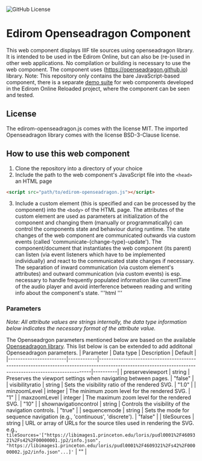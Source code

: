 ![GitHub License](https://github.com/Edirom/edirom-openseadragon)

# Edirom Openseadragon Component

This web component displays IIIF tile sources using openseadragon library. It is intended to be used in tbe Edirom Online, but can also be (re-)used in other web applications. No compilation or building is necessary to use the web component. 
The component uses (https://openseadragon.github.io) library. 
Note: This repository only contains the bare JavaScript-based component, there is a separate [demo suite](https://github.com/Edirom/edirom-web-components-demonstrator) for web components developed in the Edirom Online Reloaded project, where the component can be seen and tested.


## License

The edirom-openseadragon.js comes with the license MIT. 
The imported Openseadragon library comes with the license BSD-3-Clause license.


## How to use this web component

1. Clone the repository into a directory of your choice
2. Include the path to the web component's JavaScript file into the `<head>` an HTML page
```html
<script src="path/to/edirom-openseadragon.js"></script>
```
3. Include a custom element (this is specified and can be processed by the component) into the `<body>` of the HTML page. The attributes of the custom element are used as parameters at initialization of the component and changing them (manually or programmatically) can control the components state and behaviour during runtime. The state changes of the web component are communicated outwards via custom events (called 'communicate-{change-type}-update'). The component/document that instantiates the web component (its parent) can listen (via event listeners which have to be implemented individually) and react to the communicated state changes if necessary. The separation of inward communication (via custom element's attributes) and outward communication (via custom events) is esp. necessary to handle frequently populated information like currentTime of the audio player and avoid interference between reading and writing info about the component's state.
'''html
<edirom-openseadragon preserveviewport='' visibilityratio='' minzoomLevel='' maxzoomLevel='' shownavigationcontrol='' sequencemode='' tileSources=''></edirom-openseadragon>'''

### Parameters

_Note: All attribute values are strings internally, the data type information below indicates the necessary format of the attribute value._

The Openseadrgon parameters mentioned below are based on the available [Openseadragon library](https://openseadragon.github.io/docs/).  This list below is can be extended to add additonal Openseadragon parameters. 
| Parameter              | Data type | Description                                                                                                                                             | Default  |
|------------------------|------------|---------------------------------------------------------------------------------------------------------------------------------------------------------|----------|
| preserveviewport       | string     | Preserves the viewport settings when navigating between pages.                                                                                           | "false"  |
| visibilityratio        | string     | Sets the visibility ratio of the rendered SVG.                                                                                                           | "1.0"    |
| minzoomLevel           | integer    | The minimum zoom level for the rendered SVG.                                                                                                             | "1"      |
| maxzoomLevel           | integer    | The maximum zoom level for the rendered SVG.                                                                                                             | "10"     |
| shownavigationcontrol  | string     | Controls the visibility of the navigation controls.                                                                                                      | "true"   |
| sequencemode           | string     | Sets the mode for sequence navigation (e.g., 'continuous', 'discrete').                                                                                  | "false"  |
| tileSources            | string     | URL or array of URLs for the source tiles used in rendering the SVG. e.g., `tileSources='["https://libimages1.princeton.edu/loris/pudl0001%2F4609321%2Fs42%2F00000001.jp2/info.json", "https://libimages1.princeton.edu/loris/pudl0001%2F4609321%2Fs42%2F00000002.jp2/info.json"...]'` | ""       |




